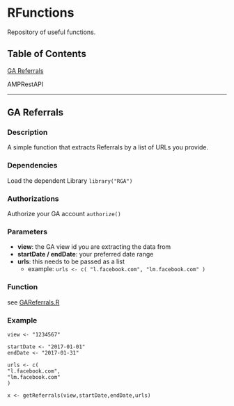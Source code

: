 # RFunctions

Repository of useful functions.

## Table of Contents

[GA Referrals](#user-content-ga-referrals)

AMPRestAPI

----

## GA Referrals

### Description

A simple function that extracts Referrals by a list of URLs you provide. 

### Dependencies

Load the dependent Library
`library("RGA")`

### Authorizations

Authorize your GA account
`authorize()` 

### Parameters

 - **view**: the GA view id you are extracting the data from 
 - **startDate /  endDate**: your preferred date range 
 - **urls**: this needs to be passed as a list 
	 - example: `urls <- c( "l.facebook.com", "lm.facebook.com" )`

### Function

see [GAReferrals.R](https://github.com/TechnicalWebAnalytics/RFunctions/blob/master/GAReferrals.R)

### Example

    view <- "1234567"
    
    startDate <- "2017-01-01"
    endDate <- "2017-01-31"
    
    urls <- c(
    "l.facebook.com",
    "lm.facebook.com"
    )
    
    x <- getReferrals(view,startDate,endDate,urls)
